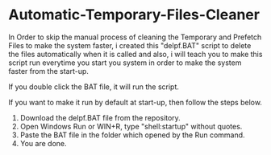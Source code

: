 # Automatic-Temporary-Files-Cleaner

In Order to skip the manual process of cleaning the Temporary and Prefetch Files to make the system faster, i created this "delpf.BAT" script to delete the files automatically when it is called and also, i will teach you to make this script run everytime you start you system in order to make the system faster from the start-up.

If you double click the BAT file, it will run the script.

If you want to make it run by default at start-up, then follow the steps below.

1. Download the delpf.BAT file from the repository.
2. Open Windows Run or WIN+R, type "shell:startup" without quotes.
3. Paste the BAT file in the folder which opened by the Run command.
4. You are done.
